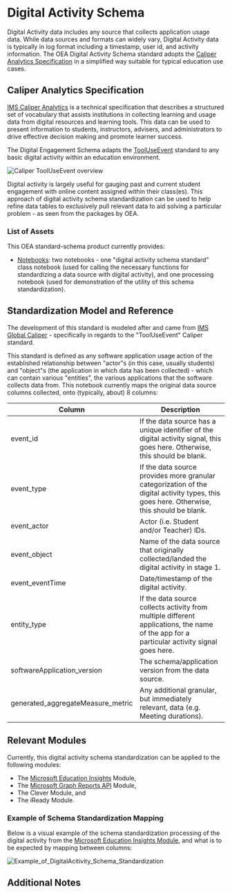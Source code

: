 # Digital Activity Schema

Digital Activity data includes any source that collects application usage data. While data sources and formats can widely vary, Digital Activity data is typically in log format including a timestamp, user id, and activity information. The OEA Digital Activity Schema standard adopts the [Caliper Analytics Specification](https://www.imsglobal.org/spec/caliper/v1p2) in a simplified way suitable for typical education use cases.

## Caliper Analytics Specification

[IMS Caliper Analytics](https://www.imsglobal.org/spec/caliper/v1p2) is a technical specification that describes a structured set of vocabulary that assists institutions in collecting learning and usage data from digital resources and learning tools. This data can be used to present information to students, instructors, advisers, and administrators to drive effective decision making and promote learner success.

The Digital Engagement Schema adapts the [ToolUseEvent](https://www.imsglobal.org/spec/caliper/v1p2#tooluseevent) standard to any basic digital activity within an education environment.


![Caliper ToolUseEvent overview](https://www.imsglobal.org/sites/default/files/specs/images/caliper/1p2/caliper-tool_use_event_used_progress-v1p2.png)

Digital activity is largely useful for gauging past and current student engagement with online content assigned within their class(es). This approach of digital activity schema standardization can be used to help refine data tables to exclusively pull relevant data to aid solving a particular problem - as seen from the packages by OEA. 

### List of Assets

This OEA standard-schema product currently provides:
 - [Notebooks](https://github.com/cstohlmann/OpenEduAnalytics/tree/main/modules/_OEA_Schemas/Digital_Activity/notebook): two notebooks - one "digital activity schema standard" class notebook (used for calling the necessary functions for standardizing a data source with digital activity), and one processing notebook (used for demonstration of the utility of this schema standardization).

## Standardization Model and Reference 

The development of this standard is modeled after and came from [IMS Global Caliper](https://www.imsglobal.org/spec/caliper/v1p2#tool-use-profile) - specifically in regards to the "ToolUseEvent" Caliper standard. 

This standard is defined as any software application usage action of the established relationship between "actor"s (in this case, usually students) and "object"s (the application in which data has been collected) - which can contain various "entities", the various applications that the software collects data from. This notebook currently maps the original data source columns collected, onto (typically, about) 8 columns:

| Column | Description |
| --- | --- |
| event_id | If the data source has a unique identifier of the digital activity signal, this goes here. Otherwise, this should be blank. |
| event_type | If the data source provides more granular categorization of the digital activity types, this goes here. Otherwise, this should be blank. |
| event_actor | Actor (i.e. Student and/or Teacher) IDs. |
| event_object | Name of the data source that originally collected/landed the digital activity in stage 1. |
| event_eventTime | Date/timestamp of the digital activity. |
| entity_type | If the data source collects activity from multiple different applications, the name of the app for a particular activity signal goes here. |
| softwareApplication_version | The schema/application version from the data source. |
| generated_aggregateMeasure_metric | Any additional granular, but immediately relevant, data (e.g. Meeting durations). |

## Relevant Modules

Currently, this digital activity schema standardization can be applied to the following modules:
- The [Microsoft Education Insights](https://github.com/microsoft/OpenEduAnalytics/tree/main/modules/Microsoft_Data/Microsoft_Education_Insights_Premium) Module,
- The [Microsoft Graph Reports API](https://github.com/microsoft/OpenEduAnalytics/tree/main/modules/Microsoft_Data/Microsoft_Graph) Module, 
- The Clever Module, and
- The iReady Module.
  
### Example of Schema Standardization Mapping
Below is a visual example of the schema standardization processing of the digital activity from the [Microsoft Education Insights Module](https://github.com/microsoft/OpenEduAnalytics/tree/main/modules/Microsoft_Data/Microsoft_Education_Insights_Premium), and what is to be expected by mapping between columns: 

![Example_of_DigitalAcitivity_Schema_Standardization](https://github.com/cstohlmann/OpenEduAnalytics/blob/main/modules/_OEA_Schemas/Digital_Activity/docs/images/Example%20of%20OEA%20Schema%20Standard%20Process_Digital%20Activity.png)

## Additional Notes
